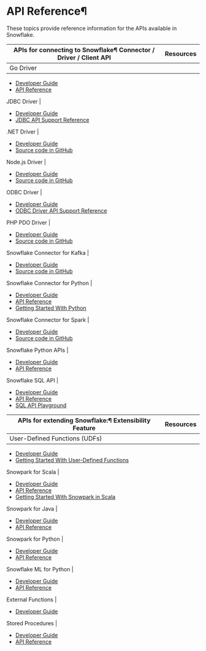 # API Reference¶

These topics provide reference information for the APIs available in
Snowflake.

APIs for connecting to Snowflake¶ Connector / Driver / Client API | Resources  
---|---  
Go Driver | 

  * [Developer Guide](developer-guide/golang/go-driver)
  * [API Reference](https://pkg.go.dev/github.com/snowflakedb/gosnowflake#pkg-index)

  
JDBC Driver | 

  * [Developer Guide](developer-guide/jdbc/jdbc)
  * [JDBC API Support Reference](developer-guide/jdbc/jdbc-api)

  
.NET Driver | 

  * [Developer Guide](developer-guide/dotnet/dotnet-driver)
  * [Source code in GitHub](https://github.com/snowflakedb/snowflake-connector-net/)

  
Node.js Driver | 

  * [Developer Guide](developer-guide/node-js/nodejs-driver)
  * [Source code in GitHub](https://github.com/snowflakedb/snowflake-connector-nodejs/)

  
ODBC Driver | 

  * [Developer Guide](developer-guide/odbc/odbc)
  * [ODBC Driver API Support Reference](developer-guide/odbc/odbc-api)

  
PHP PDO Driver | 

  * [Developer Guide](developer-guide/php-pdo/php-pdo-driver)
  * [Source code in GitHub](https://github.com/snowflakedb/pdo_snowflake/)

  
Snowflake Connector for Kafka | 

  * [Developer Guide](user-guide/kafka-connector)
  * [Source code in GitHub](https://github.com/snowflakedb/snowflake-kafka-connector)

  
Snowflake Connector for Python | 

  * [Developer Guide](developer-guide/python-connector/python-connector)
  * [API Reference](developer-guide/python-connector/python-connector-api)
  * [Getting Started With Python](https://quickstarts.snowflake.com/guide/getting_started_with_python/index.html?index=..%2F..index)

  
Snowflake Connector for Spark | 

  * [Developer Guide](user-guide/spark-connector)
  * [Source code in GitHub](https://github.com/snowflakedb/spark-snowflake)

  
Snowflake Python APIs | 

  * [Developer Guide](developer-guide/snowflake-python-api/snowflake-python-overview)
  * [API Reference](developer-guide/snowflake-python-api/reference/latest/index)

  
Snowflake SQL API | 

  * [Developer Guide](developer-guide/sql-api/index)
  * [API Reference](developer-guide/sql-api/reference)
  * [SQL API Playground](https://api.developers.snowflake.com/)

  
  
  

APIs for extending Snowflake:¶ Extensibility Feature | Resources  
---|---  
User-Defined Functions (UDFs) | 

  * [Developer Guide](developer-guide/udf/udf-overview)
  * [Getting Started With User-Defined Functions](https://quickstarts.snowflake.com/guide/getting_started_with_user_defined_functions/index.html?index=..%2F..index)

  
Snowpark for Scala | 

  * [Developer Guide](developer-guide/snowpark/scala/index)
  * [API Reference](developer-guide/snowpark/reference/scala/com/snowflake/snowpark/index.html)
  * [Getting Started With Snowpark in Scala](https://quickstarts.snowflake.com/guide/getting_started_with_snowpark_scala/index.html)

  
Snowpark for Java | 

  * [Developer Guide](developer-guide/snowpark/java/index)
  * [API Reference](developer-guide/snowpark/reference/java/index.html)

  
Snowpark for Python | 

  * [Developer Guide](developer-guide/snowpark/python/index)
  * [API Reference](developer-guide/snowpark/reference/python/latest/index)

  
Snowflake ML for Python | 

  * [Developer Guide](developer-guide/snowflake-ml/overview)
  * [API Reference](/developer-guide/snowpark-ml/reference/latest/index)

  
External Functions | 

  * [Developer Guide](sql-reference/external-functions)

  
Stored Procedures | 

  * [Developer Guide](developer-guide/stored-procedure/stored-procedures-overview)
  * [API Reference](developer-guide/stored-procedure/stored-procedures-api)

